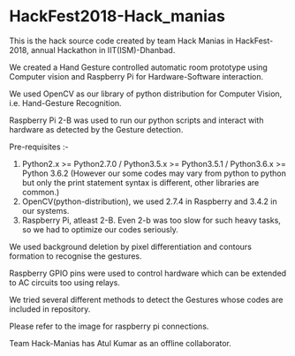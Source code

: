 # HackFest2018-Hack_manias
This is the hack source code created by team Hack Manias in HackFest-2018, annual Hackathon in IIT(ISM)-Dhanbad.

We created a Hand Gesture controlled automatic room prototype using Computer vision and Raspberry Pi for Hardware-Software interaction. 

We used OpenCV as our library of python distribution for Computer Vision, i.e. Hand-Gesture Recognition. 

Raspberry Pi 2-B was used to run our python scripts and interact with hardware as detected by the Gesture detection.

Pre-requisites :- 
1. Python2.x >= Python2.7.0 / Python3.5.x >= Python3.5.1 / Python3.6.x >= Python 3.6.2 (However our some codes may vary from python to python but only the print statement syntax is different, other libraries are common.)
2. OpenCV(python-distribution), we used 2.7.4 in Raspberry and 3.4.2 in our systems.
3. Raspberry Pi, atleast 2-B. Even 2-b was too slow for such heavy tasks, so we had to optimize our codes seriously.

We used background deletion by pixel differentiation and contours formation to recognise the gestures.

Raspberry GPIO pins were used to control hardware which can be extended to AC circuits too using relays.

We tried several different methods to detect the Gestures whose codes are included in repository.

Please refer to the image for raspberry pi connections.

Team Hack-Manias has Atul Kumar as an offline collaborator.
